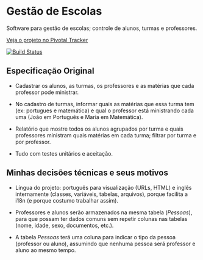 Gestão de Escolas
=
Software para gestão de escolas; controle de alunos, turmas e professores.

[Veja o projeto no Pivotal Tracker](https://www.pivotaltracker.com/projects/773269)

[![Build Status](https://travis-ci.org/wagnerandreoli/gestao-escolas.png)](https://travis-ci.org/wagnerandreoli/gestao-escolas)

Especificação Original
-
- Cadastrar os alunos, as turmas, os professores e as matérias que cada professor pode ministrar.

- No cadastro de turmas, informar quais as matérias que essa turma tem (ex: portugues e matemática) e qual o professor está ministrando cada uma (João em Português e Maria em Matemática).

- Relatório que mostre todos os alunos agrupados por turma e quais professores ministram quais matérias em cada turma; filtrar por turma e por professor.

- Tudo com testes unitários e aceitação.

Minhas decisões técnicas e seus motivos
-
- Língua do projeto: português para visualização (URLs, HTML) e inglês internamente (classes, variáveis, tabelas, arquivos), porque facilita a i18n (e porque costumo trabalhar assim).

- Professores e alunos serão armazenados na mesma tabela (*Pessoas*), para que possam ter dados comuns sem repetir colunas nas tabelas (nome, idade, sexo, documentos, etc.).

- A tabela *Pessoas* terá uma coluna para indicar o tipo da pessoa (professor ou aluno), assumindo que nenhuma pessoa será professor e aluno ao mesmo tempo.
